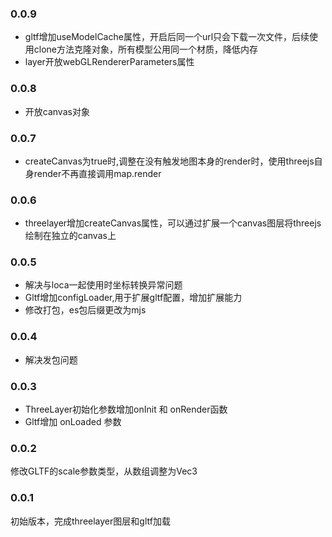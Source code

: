 ### 0.0.9
* gltf增加useModelCache属性，开启后同一个url只会下载一次文件，后续使用clone方法克隆对象，所有模型公用同一个材质，降低内存
* layer开放webGLRendererParameters属性

### 0.0.8
* 开放canvas对象

### 0.0.7
* createCanvas为true时,调整在没有触发地图本身的render时，使用threejs自身render不再直接调用map.render

### 0.0.6
* threelayer增加createCanvas属性，可以通过扩展一个canvas图层将threejs绘制在独立的canvas上

### 0.0.5
* 解决与loca一起使用时坐标转换异常问题
* Gltf增加configLoader,用于扩展gltf配置，增加扩展能力
* 修改打包，es包后缀更改为mjs

### 0.0.4
* 解决发包问题

### 0.0.3
* ThreeLayer初始化参数增加onInit 和 onRender函数
* Gltf增加 onLoaded 参数

### 0.0.2
修改GLTF的scale参数类型，从数组调整为Vec3

### 0.0.1
初始版本，完成threelayer图层和gltf加载
